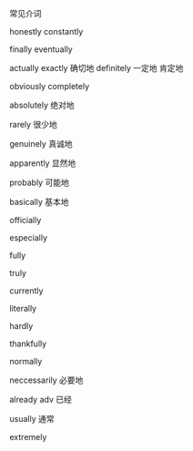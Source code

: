 常见介词

honestly
constantly

finally
eventually

actually
exactly 确切地
definitely 一定地 肯定地

obviously
completely

absolutely 绝对地

rarely 很少地

genuinely 真诚地

apparently 显然地

probably 可能地

basically 基本地

officially


especially

fully

truly

currently

literally

hardly

thankfully

normally

neccessarily  必要地

already adv 已经

usually 通常



extremely 
